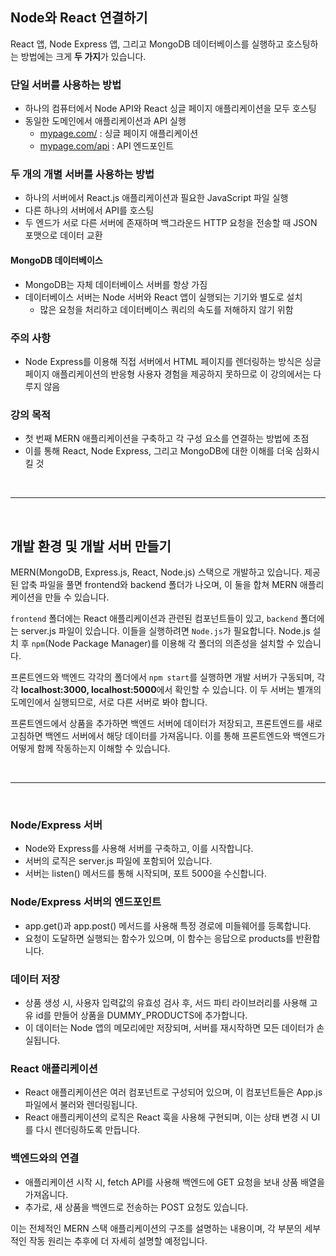 ## Node와 React 연결하기
React 앱, Node Express 앱, 그리고 MongoDB 데이터베이스를 실행하고 호스팅하는 방법에는 크게 **두 가지**가 있습니다.

### 단일 서버를 사용하는 방법
- 하나의 컴퓨터에서 Node API와 React 싱글 페이지 애플리케이션을 모두 호스팅
- 동일한 도메인에서 애플리케이션과 API 실행
    - [mypage.com/](http://mypage.com/) : 싱글 페이지 애플리케이션
    - [mypage.com/api](http://mypage.com/api) : API 엔드포인트

### 두 개의 개별 서버를 사용하는 방법
- 하나의 서버에서 React.js 애플리케이션과 필요한 JavaScript 파일 실행
- 다른 하나의 서버에서 API를 호스팅
- 두 엔드가 서로 다른 서버에 존재하며 백그라운드 HTTP 요청을 전송할 때 JSON 포맷으로 데이터 교환

#### MongoDB 데이터베이스
- MongoDB는 자체 데이터베이스 서버를 항상 가짐
- 데이터베이스 서버는 Node 서버와 React 앱이 실행되는 기기와 별도로 설치
    - 많은 요청을 처리하고 데이터베이스 쿼리의 속도를 저해하지 않기 위함

### 주의 사항
- Node Express를 이용해 직접 서버에서 HTML 페이지를 렌더링하는 방식은 싱글 페이지 애플리케이션의 반응형 사용자 경험을 제공하지 못하므로 이 강의에서는 다루지 않음

### 강의 목적
- 첫 번째 MERN 애플리케이션을 구축하고 각 구성 요소를 연결하는 방법에 초점
- 이를 통해 React, Node Express, 그리고 MongoDB에 대한 이해를 더욱 심화시킬 것

<br>

---

<br>

## 개발 환경 및 개발 서버 만들기

MERN(MongoDB, Express.js, React, Node.js) 스택으로 개발하고 있습니다. 제공된 압축 파일을 풀면 frontend와 backend 폴더가 나오며, 이 둘을 합쳐 MERN 애플리케이션을 만들 수 있습니다.

`frontend` 폴더에는 React 애플리케이션과 관련된 컴포넌트들이 있고, `backend` 폴더에는 server.js 파일이 있습니다. 이들을 실행하려면 `Node.js`가 필요합니다. Node.js 설치 후 `npm`(Node Package Manager)를 이용해 각 폴더의 의존성을 설치할 수 있습니다.

프론트엔드와 백엔드 각각의 폴더에서 `npm start`를 실행하면 개발 서버가 구동되며, 각각 **localhost:3000, localhost:5000**에서 확인할 수 있습니다. 이 두 서버는 별개의 도메인에서 실행되므로, 서로 다른 서버로 봐야 합니다.

프론트엔드에서 상품을 추가하면 백엔드 서버에 데이터가 저장되고, 프론트엔드를 새로고침하면 백엔드 서버에서 해당 데이터를 가져옵니다. 이를 통해 프론트엔드와 백엔드가 어떻게 함께 작동하는지 이해할 수 있습니다.

<br>

---

<br>

### Node/Express 서버
- Node와 Express를 사용해 서버를 구축하고, 이를 시작합니다.
- 서버의 로직은 server.js 파일에 포함되어 있습니다.
- 서버는 listen() 메서드를 통해 시작되며, 포트 5000을 수신합니다.

### Node/Express 서버의 엔드포인트
- app.get()과 app.post() 메서드를 사용해 특정 경로에 미들웨어를 등록합니다.
- 요청이 도달하면 실행되는 함수가 있으며, 이 함수는 응답으로 products를 반환합니다.

### 데이터 저장
- 상품 생성 시, 사용자 입력값의 유효성 검사 후, 서드 파티 라이브러리를 사용해 고유 id를 만들어 상품을 DUMMY_PRODUCTS에 추가합니다.
- 이 데이터는 Node 앱의 메모리에만 저장되며, 서버를 재시작하면 모든 데이터가 손실됩니다.

### React 애플리케이션
- React 애플리케이션은 여러 컴포넌트로 구성되어 있으며, 이 컴포넌트들은 App.js 파일에서 불러와 렌더링됩니다.
- React 애플리케이션의 로직은 React 훅을 사용해 구현되며, 이는 상태 변경 시 UI를 다시 렌더링하도록 만듭니다.

### 백엔드와의 연결
- 애플리케이션 시작 시, fetch API를 사용해 백엔드에 GET 요청을 보내 상품 배열을 가져옵니다.
- 추가로, 새 상품을 백엔드로 전송하는 POST 요청도 있습니다.

이는 전체적인 MERN 스택 애플리케이션의 구조를 설명하는 내용이며, 각 부분의 세부적인 작동 원리는 추후에 더 자세히 설명할 예정입니다.
